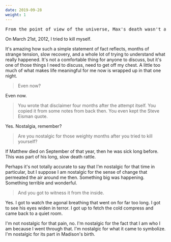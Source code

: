 ```yaml
---
date: 2019-09-28
weight: 1
---
```


<pre class="verse">From the point of view of the universe, Max's death wasn't a big deal, it was just my big deal.</pre>

On March 21st, 2012, I tried to kill myself.

It's amazing how such a simple statement of fact reflects, months of strange tension, slow recovery, and a whole lot of trying to understand what really happened. It's not a comfortable thing for anyone to discuss, but it's one of those things I need to discuss, need to get off my chest. A little too much of what makes life meaningful for me now is wrapped up in that one night.

> Even now?

Even now.

> You wrote that disclaimer four months after the attempt itself. You copied it from some notes from back then. You even kept the Steve Eisman quote.

Yes. Nostalgia, remember?

> Are you nostalgic for those weighty months after you tried to kill yourself?

If Matthew died on September of that year, then he was sick long before. This was part of his long, slow death rattle.

Perhaps it's not totally accurate to say that I'm nostalgic for that time in particular, but I suppose I am nostalgic for the sense of change that permeated the air around me then. Something big was happening. Something terrible and wonderful.

> And you got to witness it from the inside.

Yes. I got to watch the agonal breathing that went on for far too long. I got to see his eyes widen in terror. I got up to fetch the cold compress and came back to a quiet room.

I'm not nostalgic for that pain, no. I'm nostalgic for the fact that I am who I am because I went through that. I'm nostalgic for what it came to symbolize. I'm nostalgic for its part in Madison's birth.
